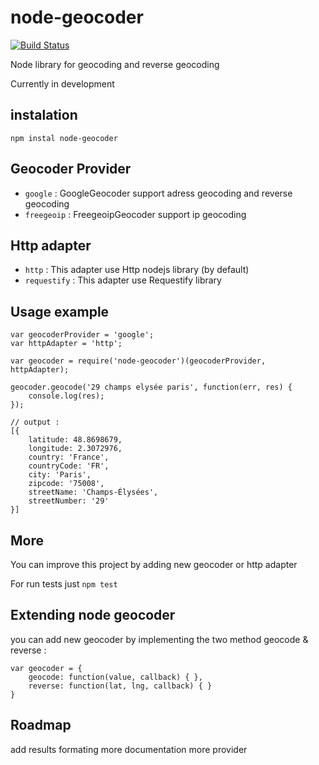 # node-geocoder

[![Build Status](https://travis-ci.org/nchaulet/node-geocoder.png?branch=master)](https://travis-ci.org/nchaulet/node-geocoder)

Node library for geocoding and reverse geocoding

Currently in development

## instalation

    npm instal node-geocoder


## Geocoder Provider

* `google` : GoogleGeocoder support adress geocoding and reverse geocoding
* `freegeoip` : FreegeoipGeocoder support ip geocoding


## Http adapter

* `http`       : This adapter use Http nodejs library (by default)
* `requestify` : This adapter use Requestify library

## Usage example

    var geocoderProvider = 'google';
    var httpAdapter = 'http';

    var geocoder = require('node-geocoder')(geocoderProvider, httpAdapter);

    geocoder.geocode('29 champs elysée paris', function(err, res) {
        console.log(res);
    });

    // output :
    [{
        latitude: 48.8698679,
        longitude: 2.3072976,
        country: 'France',
        countryCode: 'FR',
        city: 'Paris',
        zipcode: '75008',
        streetName: 'Champs-Élysées',
        streetNumber: '29'
    }]




## More

You can improve this project by adding new geocoder or http adapter

For run tests just `npm test`

## Extending node geocoder

you can add new geocoder by implementing the two method geocode & reverse : 


    var geocoder = {
        geocode: function(value, callback) { },
        reverse: function(lat, lng, callback) { }
    }

## Roadmap

add results formating
more documentation
more provider
